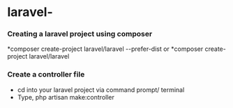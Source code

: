 # laravel-


### Creating a laravel project using composer

*composer create-project laravel/laravel --prefer-dist
or
*composer create-project laravel/laravel <projectName>


### Create a controller file
* cd into your laravel project via command prompt/ terminal
* Type, php artisan make:controller <controllerName>

